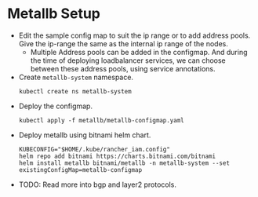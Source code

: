 # Metallb Setup

* Edit the sample config map to suit the ip range or to add address pools. Give the ip-range the same as the internal ip range of the nodes.
  * Multiple Address pools can be added in the configmap. And during the time of deploying loadbalancer services, we can choose between these address pools, using service annotations.
* Create `metallb-system` namespace.
  ```
  kubectl create ns metallb-system
  ```
* Deploy the configmap.
  ```
  kubectl apply -f metallb/metallb-configmap.yaml
  ```
* Deploy metallb using bitnami helm chart.
  ```
  KUBECONFIG="$HOME/.kube/rancher_iam.config"
  helm repo add bitnami https://charts.bitnami.com/bitnami
  helm install metallb bitnami/metallb -n metallb-system --set existingConfigMap=metallb-configmap
  ```
* TODO: Read more into bgp and layer2 protocols.

